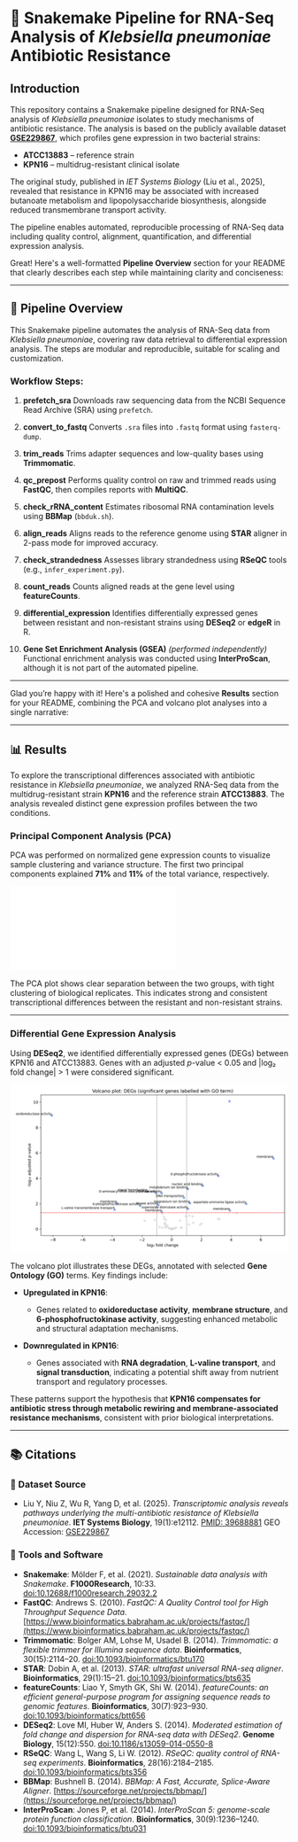 # 🧬 Snakemake Pipeline for RNA-Seq Analysis of *Klebsiella pneumoniae* Antibiotic Resistance

## Introduction

This repository contains a Snakemake pipeline designed for RNA-Seq analysis of *Klebsiella pneumoniae* isolates to study mechanisms of antibiotic resistance. The analysis is based on the publicly available dataset [**GSE229867**](https://www.ncbi.nlm.nih.gov/geo/query/acc.cgi?acc=GSE229867), which profiles gene expression in two bacterial strains:

* **ATCC13883** – reference strain
* **KPN16** – multidrug-resistant clinical isolate

The original study, published in *IET Systems Biology* (Liu et al., 2025), revealed that resistance in KPN16 may be associated with increased butanoate metabolism and lipopolysaccharide biosynthesis, alongside reduced transmembrane transport activity.

The pipeline enables automated, reproducible processing of RNA-Seq data including quality control, alignment, quantification, and differential expression analysis.

Great! Here's a well-formatted **Pipeline Overview** section for your README that clearly describes each step while maintaining clarity and conciseness:

---

## 🧪 Pipeline Overview

This Snakemake pipeline automates the analysis of RNA-Seq data from *Klebsiella pneumoniae*, covering raw data retrieval to differential expression analysis. The steps are modular and reproducible, suitable for scaling and customization.

### Workflow Steps:

1. **prefetch\_sra**
   Downloads raw sequencing data from the NCBI Sequence Read Archive (SRA) using `prefetch`.

2. **convert\_to\_fastq**
   Converts `.sra` files into `.fastq` format using `fasterq-dump`.

3. **trim\_reads**
   Trims adapter sequences and low-quality bases using **Trimmomatic**.

4. **qc\_prepost**
   Performs quality control on raw and trimmed reads using **FastQC**, then compiles reports with **MultiQC**.

5. **check\_rRNA\_content**
   Estimates ribosomal RNA contamination levels using **BBMap** (`bbduk.sh`).

6. **align\_reads**
   Aligns reads to the reference genome using **STAR** aligner in 2-pass mode for improved accuracy.

7. **check\_strandedness**
   Assesses library strandedness using **RSeQC** tools (e.g., `infer_experiment.py`).

8. **count\_reads**
   Counts aligned reads at the gene level using **featureCounts**.

9. **differential\_expression**
   Identifies differentially expressed genes between resistant and non-resistant strains using **DESeq2** or **edgeR** in R.

10. **Gene Set Enrichment Analysis (GSEA)** *(performed independently)*
    Functional enrichment analysis was conducted using **InterProScan**, although it is not part of the automated pipeline.

---

Glad you’re happy with it! Here's a polished and cohesive **Results** section for your README, combining the PCA and volcano plot analyses into a single narrative:

---

## 📊 Results

To explore the transcriptional differences associated with antibiotic resistance in *Klebsiella pneumoniae*, we analyzed RNA-Seq data from the multidrug-resistant strain **KPN16** and the reference strain **ATCC13883**. The analysis revealed distinct gene expression profiles between the two conditions.

### Principal Component Analysis (PCA)

PCA was performed on normalized gene expression counts to visualize sample clustering and variance structure. The first two principal components explained **71%** and **11%** of the total variance, respectively.

![PCA Plot](./results/pca_plot.pdf)

The PCA plot shows clear separation between the two groups, with tight clustering of biological replicates. This indicates strong and consistent transcriptional differences between the resistant and non-resistant strains.

---

### Differential Gene Expression Analysis

Using **DESeq2**, we identified differentially expressed genes (DEGs) between KPN16 and ATCC13883. Genes with an adjusted *p*-value < 0.05 and |log₂ fold change| > 1 were considered significant.

![Volcano Plot](./results/annotated_volcano_with_thresholds.png)

The volcano plot illustrates these DEGs, annotated with selected **Gene Ontology (GO)** terms. Key findings include:

* **Upregulated in KPN16**:

  * Genes related to **oxidoreductase activity**, **membrane structure**, and **6-phosphofructokinase activity**, suggesting enhanced metabolic and structural adaptation mechanisms.
* **Downregulated in KPN16**:

  * Genes associated with **RNA degradation**, **L-valine transport**, and **signal transduction**, indicating a potential shift away from nutrient transport and regulatory processes.

These patterns support the hypothesis that **KPN16 compensates for antibiotic stress through metabolic rewiring and membrane-associated resistance mechanisms**, consistent with prior biological interpretations.

---

## 📚 Citations

### 📄 Dataset Source

* Liu Y, Niu Z, Wu R, Yang D, et al. (2025). *Transcriptomic analysis reveals pathways underlying the multi-antibiotic resistance of Klebsiella pneumoniae*. **IET Systems Biology**, 19(1)\:e12112. [PMID: 39688881](https://pubmed.ncbi.nlm.nih.gov/39688881)
  GEO Accession: [GSE229867](https://www.ncbi.nlm.nih.gov/geo/query/acc.cgi?acc=GSE229867)

### 🧪 Tools and Software

* **Snakemake**: Mölder F, et al. (2021). *Sustainable data analysis with Snakemake*. **F1000Research**, 10:33. [doi:10.12688/f1000research.29032.2](https://doi.org/10.12688/f1000research.29032.2)
* **FastQC**: Andrews S. (2010). *FastQC: A Quality Control tool for High Throughput Sequence Data*. [https://www.bioinformatics.babraham.ac.uk/projects/fastqc/](https://www.bioinformatics.babraham.ac.uk/projects/fastqc/)
* **Trimmomatic**: Bolger AM, Lohse M, Usadel B. (2014). *Trimmomatic: a flexible trimmer for Illumina sequence data*. **Bioinformatics**, 30(15):2114–20. [doi:10.1093/bioinformatics/btu170](https://doi.org/10.1093/bioinformatics/btu170)
* **STAR**: Dobin A, et al. (2013). *STAR: ultrafast universal RNA-seq aligner*. **Bioinformatics**, 29(1):15–21. [doi:10.1093/bioinformatics/bts635](https://doi.org/10.1093/bioinformatics/bts635)
* **featureCounts**: Liao Y, Smyth GK, Shi W. (2014). *featureCounts: an efficient general-purpose program for assigning sequence reads to genomic features*. **Bioinformatics**, 30(7):923–930. [doi:10.1093/bioinformatics/btt656](https://doi.org/10.1093/bioinformatics/btt656)
* **DESeq2**: Love MI, Huber W, Anders S. (2014). *Moderated estimation of fold change and dispersion for RNA-seq data with DESeq2*. **Genome Biology**, 15(12):550. [doi:10.1186/s13059-014-0550-8](https://doi.org/10.1186/s13059-014-0550-8)
* **RSeQC**: Wang L, Wang S, Li W. (2012). *RSeQC: quality control of RNA-seq experiments*. **Bioinformatics**, 28(16):2184–2185. [doi:10.1093/bioinformatics/bts356](https://doi.org/10.1093/bioinformatics/bts356)
* **BBMap**: Bushnell B. (2014). *BBMap: A Fast, Accurate, Splice-Aware Aligner*. [https://sourceforge.net/projects/bbmap/](https://sourceforge.net/projects/bbmap/)
* **InterProScan**: Jones P, et al. (2014). *InterProScan 5: genome-scale protein function classification*. **Bioinformatics**, 30(9):1236–1240. [doi:10.1093/bioinformatics/btu031](https://doi.org/10.1093/bioinformatics/btu031)
